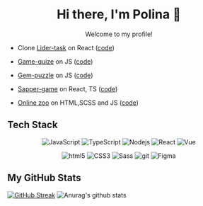 <h1 align="center">Hi there, I'm Polina 👋</h1>
<p align="center"> Welcome to my profile! </p>
<ul >
  <li>
    
Clone [Lider-task](https://lider-task-clone.netlify.app/ ) on React ([code](https://github.com/sunnyfur/any-do-clone/tree/develop/my-app ))

  </li>
   <li>
    
   [Game-quize](https://sunnyfur.github.io/songbird/ ) on JS ([code](https://github.com/sunnyfur/songbird))
  
  </li>
  
 <li>
  
 [Gem-puzzle](https://sunnyfur.github.io/gem-puzzle/ ) on JS ([code](https://github.com/sunnyfur/gem-puzzle))
  
  </li>
  
  <li>
  
 [Sapper-game](https://sunnyfur.github.io/sapper/) on React, TS ([code](https://github.com/sunnyfur/sapper))
  
  </li>
  <li>
    
 [Online zoo](https://sunnyfur.github.io/online-zoo/) on HTML,SCSS and JS ([code](https://github.com/sunnyfur/online-zoo ))

  </li>
  
</ul>



## Tech Stack

<p align="center">
 
  <img alt="JavaScript" src="https://img.shields.io/badge/JavaScript%20-%23F7DF1E.svg?style=for-the-badge&logo=javascript&logoColor=black" />
  <img alt="TypeScript" src="https://img.shields.io/badge/TypeScript-007ACC?style=for-the-badge&logo=typescript&logoColor=white" />
 <img alt="Nodejs" src="https://img.shields.io/badge/-Nodejs-43853d?style=for-the-badge&logo=Node.js&logoColor=white" />
  <img alt="React" src="https://img.shields.io/badge/-React-45b8d8?style=for-the-badge&logo=react&logoColor=white" />
  <img alt="Vue" src="https://img.shields.io/badge/Vue.js-35495E?style=for-the-badge&logo=vue.js&logoColor=4FC08D" />
  
</p>
<p align="center">
   <img alt="html5" src="https://img.shields.io/badge/-HTML5-E34F26?style=for-the-badge&logo=html5&logoColor=white" />
  <img alt="CSS3" src="https://img.shields.io/badge/CSS%20-%231572B6.svg?style=for-the-badge&logo=css3&logoColor=white" />
  <img alt="Sass" src="https://img.shields.io/badge/-Sass-CC6699?style=for-the-badge&logo=sass&logoColor=white" />
  <img alt="git" src="https://img.shields.io/badge/-Git-F05032?style=for-the-badge&logo=git&logoColor=white" />
 
 
   <img alt="Figma" src="https://img.shields.io/badge/figma-%23F24E1E?style=for-the-badge&logo=Figma&logoColor=white" />
</p>

  

</p>

## My GitHub Stats

<p align="center">
  
[![GitHub Streak](https://github-readme-streak-stats.herokuapp.com/?user=sunnyfur)](https://git.io/streak-stats)
![Anurag's github stats](https://github-readme-stats.vercel.app/api?username=sunnyfur)
  
  </p>
